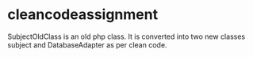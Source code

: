 cleancodeassignment
===================

SubjectOldClass is an old php class. 
It is converted into two new classes subject and DatabaseAdapter as per clean code.
